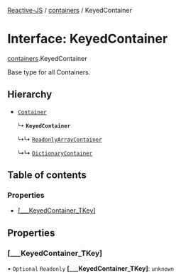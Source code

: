 [Reactive-JS](../README.md) / [containers](../modules/containers.md) / KeyedContainer

# Interface: KeyedContainer

[containers](../modules/containers.md).KeyedContainer

Base type for all Containers.

## Hierarchy

- [`Container`](containers.Container-1.md)

  ↳ **`KeyedContainer`**

  ↳↳ [`ReadonlyArrayContainer`](containers.ReadonlyArrayContainer.md)

  ↳↳ [`DictionaryContainer`](containers.DictionaryContainer.md)

## Table of contents

### Properties

- [[\_\_\_KeyedContainer\_TKey]](containers.KeyedContainer-1.md#[___keyedcontainer_tkey])

## Properties

### [\_\_\_KeyedContainer\_TKey]

• `Optional` `Readonly` **[\_\_\_KeyedContainer\_TKey]**: `unknown`
